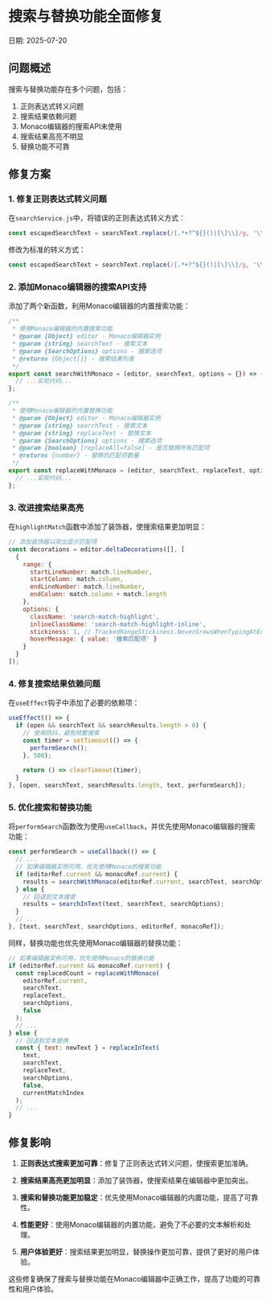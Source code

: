# 搜索与替换功能全面修复

日期: 2025-07-20

## 问题概述

搜索与替换功能存在多个问题，包括：

1. 正则表达式转义问题
2. 搜索结果依赖问题
3. Monaco编辑器的搜索API未使用
4. 搜索结果高亮不明显
5. 替换功能不可靠

## 修复方案

### 1. 修复正则表达式转义问题

在`searchService.js`中，将错误的正则表达式转义方式：

```javascript
const escapedSearchText = searchText.replace(/[.*+?^${}()|[\]\\]/g, '\\UUID');
```

修改为标准的转义方式：

```javascript
const escapedSearchText = searchText.replace(/[.*+?^${}()|[\]\\]/g, '\\$&');
```

### 2. 添加Monaco编辑器的搜索API支持

添加了两个新函数，利用Monaco编辑器的内置搜索功能：

```javascript
/**
 * 使用Monaco编辑器的内置搜索功能
 * @param {Object} editor - Monaco编辑器实例
 * @param {string} searchText - 搜索文本
 * @param {SearchOptions} options - 搜索选项
 * @returns {Object[]} - 搜索结果列表
 */
export const searchWithMonaco = (editor, searchText, options = {}) => {
  // ...实现代码...
};

/**
 * 使用Monaco编辑器的内置替换功能
 * @param {Object} editor - Monaco编辑器实例
 * @param {string} searchText - 搜索文本
 * @param {string} replaceText - 替换文本
 * @param {SearchOptions} options - 搜索选项
 * @param {boolean} [replaceAll=false] - 是否替换所有匹配项
 * @returns {number} - 替换的匹配项数量
 */
export const replaceWithMonaco = (editor, searchText, replaceText, options = {}, replaceAll = false) => {
  // ...实现代码...
};
```

### 3. 改进搜索结果高亮

在`highlightMatch`函数中添加了装饰器，使搜索结果更加明显：

```javascript
// 添加装饰器以突出显示匹配项
const decorations = editor.deltaDecorations([], [
  {
    range: {
      startLineNumber: match.lineNumber,
      startColumn: match.column,
      endLineNumber: match.lineNumber,
      endColumn: match.column + match.length
    },
    options: {
      className: 'search-match-highlight',
      inlineClassName: 'search-match-highlight-inline',
      stickiness: 1, // TrackedRangeStickiness.NeverGrowsWhenTypingAtEdges
      hoverMessage: { value: '搜索匹配项' }
    }
  }
]);
```

### 4. 修复搜索结果依赖问题

在`useEffect`钩子中添加了必要的依赖项：

```javascript
useEffect(() => {
  if (open && searchText && searchResults.length > 0) {
    // 使用防抖，避免频繁搜索
    const timer = setTimeout(() => {
      performSearch();
    }, 500);
    
    return () => clearTimeout(timer);
  }
}, [open, searchText, searchResults.length, text, performSearch]);
```

### 5. 优化搜索和替换功能

将`performSearch`函数改为使用`useCallback`，并优先使用Monaco编辑器的搜索功能：

```javascript
const performSearch = useCallback(() => {
  // ...
  // 如果编辑器实例可用，优先使用Monaco的搜索功能
  if (editorRef.current && monacoRef.current) {
    results = searchWithMonaco(editorRef.current, searchText, searchOptions);
  } else {
    // 回退到文本搜索
    results = searchInText(text, searchText, searchOptions);
  }
  // ...
}, [text, searchText, searchOptions, editorRef, monacoRef]);
```

同样，替换功能也优先使用Monaco编辑器的替换功能：

```javascript
// 如果编辑器实例可用，优先使用Monaco的替换功能
if (editorRef.current && monacoRef.current) {
  const replacedCount = replaceWithMonaco(
    editorRef.current,
    searchText,
    replaceText,
    searchOptions,
    false
  );
  // ...
} else {
  // 回退到文本替换
  const { text: newText } = replaceInText(
    text,
    searchText,
    replaceText,
    searchOptions,
    false,
    currentMatchIndex
  );
  // ...
}
```

## 修复影响

1. **正则表达式搜索更加可靠**：修复了正则表达式转义问题，使搜索更加准确。

2. **搜索结果高亮更加明显**：添加了装饰器，使搜索结果在编辑器中更加突出。

3. **搜索和替换功能更加稳定**：优先使用Monaco编辑器的内置功能，提高了可靠性。

4. **性能更好**：使用Monaco编辑器的内置功能，避免了不必要的文本解析和处理。

5. **用户体验更好**：搜索结果更加明显，替换操作更加可靠，提供了更好的用户体验。

这些修复确保了搜索与替换功能在Monaco编辑器中正确工作，提高了功能的可靠性和用户体验。